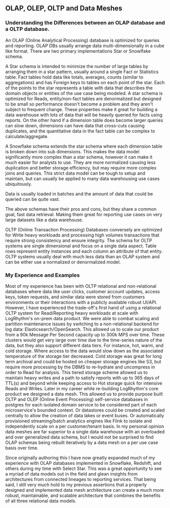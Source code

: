 ## OLAP, OLEP, OLTP and Data Meshes

### Understanding the Differences between an OLAP database and a OLTP database. 

An OLAP (Online Analytical Processing) database is optimized for queries and reporting.  OLAP DBs usually arrange data multi-dimensionally in a cube like format.  There are two primary implementations Star or Snowlfake schema.  

A Star schema is intended to minimize the number of large tables by arranging them in a star pattern, usually around a single Fact or Statistics table.  Fact tables hold data like totals, averages, counts (similar to aggregations) and has Foreign keys to tables on each point of the star.  Each of the points to the star represents a table with data that describes the domain objects or entities of the use case being modeled.  A star schema is optimized for Reads, entity/non-fact tables are denormalized but designed to be small so performance doesn't become a problem and they aren't subject to frequent change.  These properties make it great for building a data warehouse with lots of data that will be heavily queried for facts using reports.  On the other hand if a dimension table does become larger queries can slow down, dimensions can have data that cross-cuts causing duplicates, and the quantitative data in the fact table can be complex to calculate/aggregate.

A Snowflake schema extends the star schema where each dimension table is broken down into sub dimensions.  This makes the data model significantly more complex than a star schema, however it can make it much easier for analysts to use.  They are more normalized causing less duplication and better storage efficiency, but may require more complex joins and queries.  This strict data model can be tough to setup and maintain, but can usually be applied to many data warehousing use cases ubiquitously.

Data is usually loaded in batches and the amount of data that could be queried can be quite vast.

The above schemas have their pros and cons, but they share a common goal, fast data retrieval.  Making them great for reporting use cases on very large datasets like a data warehouse.

OLTP (Online Transaction Processing) Databases conversely are optimized for Write heavy workloads and processing high volumes transactions that require strong consistency and ensure integrity.  The schema for OLTP systems are single dimensional and focus on a single data aspect.  Table rows represent entity instances and each column an attribute of that entity.  OLTP systems usually deal with much less data than an OLAP system and can be either use a normalized or denormalized model.

### My Experience and Examples

Most of my experience has been with OLTP relational and non-relational databases where data like user clicks, customer account updates, access keys, token requests, and similar data were stored from customers environments or their interactions with a publicly available robust UI/API.  However, I have experienced the trade-off's first hand of using a relational OLTP system for Read/Reporting heavy workloads at scale with LogRhythm's on-prem data product.  We were able to combat scaling and partition maintenance issues by switching to a non-relational backend for log data: Elasticsearch/OpenSearch.  This allowed us to scale our product from a 90k Message Per Second capacity up to 300k MPS over time.  These clusters would get very large over time due to the time-series nature of the data, but they also support different data tiers.  For instance, hot, warm, and cold storage.  Where access to the data would slow down as the associated temperature of the storage tier decreased.  Cold storage was great for long term archival and could be hosted on cheaper storage engines like S3, but require more processing by the DBMS to re-hydrate and uncompress in order to Read for analysis.  This tiered storage scheme allowed us to maintain heavy writes and a path to satisfy reports with up to 365 days of TTL(s) and beyond while keeping access to Hot storage quick for intensive Reads and Writes.  Later in my career while re-building LogRhythm's core product we designed a data mesh.  This allowed us to provide purpose built OLTP and OLEP (Online Event Processing) self-service databases in postgres for each isolated domain service to be considered part of each microservice's bounded context.  Or datastores could be created and scaled centrally to allow the creation of data lakes or event buses.  Or automatically provisioned streaming/batch analytics engines like Flink to isolate and independently scale on a per customer/tenant basis.  In my personal opinion data meshes are far superior to a single data warehouse with an overloaded and over generalized data schema, but I would not be surprised to find OLAP schemas being rebuilt iteratively by a data mesh on a per use case basis over time.

Since originally authoring this I have now greatly expanded much of my experience with OLAP databases implemented in Snowflake, Redshift, and others during my time with Select Star.  This was a great opportunity to see a myriad of data models out in the field and glean insights from architectures from connected lineages to reporting services.  That being said, I still very much hold to my previous assertions that a properly designed and implemented data mesh architecture can create a much more robust, maintainable, and scalable architecture that combines the benefits of all three relational data models.